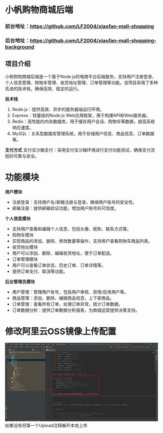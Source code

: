 # 小帆购物商城后端

### 前台地址：https://github.com/LF2004/xiaofan-mall-shopping
### 后台地址：https://github.com/LF2004/xiaofan-mall-shopping-background

## 项目介绍

小帆购物商城后端是一个基于Node.js的电商平台后端服务，支持用户注册登录、个人信息管理、购物车管理、收货地址管理、订单管理等功能。该项目采用了多种先进的技术栈，确保高效、稳定的运行。

**技术栈**
1. Node.js：提供高效、异步的服务器端运行环境。
2. Express：轻量级的Node.js Web应用框架，用于构建API和Web服务器。
3. Redis：高性能的内存数据库，用于缓存用户会话、购物车等数据，提高系统响应速度。
4. MySQL：关系型数据库管理系统，用于存储用户信息、商品信息、订单数据等。


**支付方式**
支付宝沙箱支付：采用支付宝沙箱环境进行支付功能测试，确保支付流程的可靠与安全。

# 功能模块

**用户模块**
* 注册登录：支持用户名/邮箱注册与登录，确保用户账号的安全性。
* 邮箱注册：提供邮箱验证功能，增加用户账号的可信度。

**个人信息模块**
* 支持用户查看和编辑个人信息，包括头像、昵称、联系方式等。
* 购物车模块
* 实现商品的添加、删除、修改数量等操作，支持用户查看购物车商品列表。
* 收货地址模块
* 用户可以添加、删除、编辑收货地址，便于订单配送。
* 订单管理模块
* 用户可以查看订单状态、历史订单、订单详情等。
* 提供订单支付、取消等功能。

**后台管理员模块**

* 用户管理：管理用户账号，包括用户审核、禁用/启用用户等。
* 商品管理：添加、删除、编辑商品信息，上下架商品。
* 订单管理：查看所有订单，处理订单异常，统计订单数据。
* 订单数据分析：提供订单数据分析报表，为商城运营提供决策支持。

# 修改阿里云OSS镜像上传配置
![输入图片说明](images/image.png)
如果没有将第一个Upload注释解开本地上传
